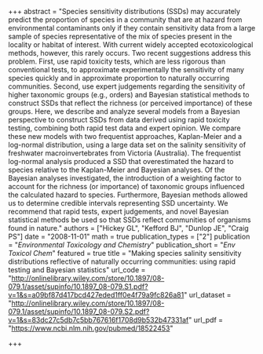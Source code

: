 +++
abstract = "Species sensitivity distributions (SSDs) may accurately predict the proportion of species in a community that are at hazard from environmental contaminants only if they contain sensitivity data from a large sample of species representative of the mix of species present in the locality or habitat of interest. With current widely accepted ecotoxicological methods, however, this rarely occurs. Two recent suggestions address this problem. First, use rapid toxicity tests, which are less rigorous than conventional tests, to approximate experimentally the sensitivity of many species quickly and in approximate proportion to naturally occurring communities. Second, use expert judgements regarding the sensitivity of higher taxonomic groups (e.g., orders) and Bayesian statistical methods to construct SSDs that reflect the richness (or perceived importance) of these groups. Here, we describe and analyze several models from a Bayesian perspective to construct SSDs from data derived using rapid toxicity testing, combining both rapid test data and expert opinion. We compare these new models with two frequentist approaches, Kaplan-Meier and a log-normal distribution, using a large data set on the salinity sensitivity of freshwater macroinvertebrates from Victoria (Australia). The frequentist log-normal analysis produced a SSD that overestimated the hazard to species relative to the Kaplan-Meier and Bayesian analyses. Of the Bayesian analyses investigated, the introduction of a weighting factor to account for the richness (or importance) of taxonomic groups influenced the calculated hazard to species. Furthermore, Bayesian methods allowed us to determine credible intervals representing SSD uncertainty. We recommend that rapid tests, expert judgements, and novel Bayesian statistical methods be used so that SSDs reflect communities of organisms found in nature."
authors = ["Hickey GL", "Kefford BJ", "Dunlop JE", "Craig PS"]
date = "2008-11-01"
math = true
publication_types = ["2"]
publication = "*Environmental Toxicology and Chemistry*"
publication_short = "*Env Toxicol Chem*"
featured = true
title = "Making species salinity sensitivity distributions reflective of naturally occurring communities: using rapid testing and Bayesian statistics"
url_code = "http://onlinelibrary.wiley.com/store/10.1897/08-079.1/asset/supinfo/10.1897_08-079.S1.pdf?v=1&s=a09bf87d417bcd427eded1ff0e4f79a9fc826a81"
url_dataset = "http://onlinelibrary.wiley.com/store/10.1897/08-079.1/asset/supinfo/10.1897_08-079.S2.pdf?v=1&s=83dc27c5db7c5bb767616f1708d9b532b47331af"
url_pdf = "https://www.ncbi.nlm.nih.gov/pubmed/18522453"

+++
